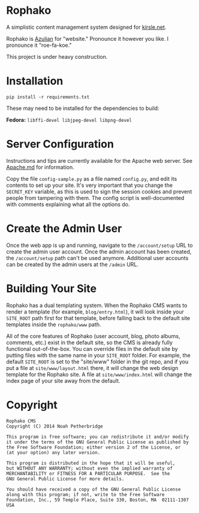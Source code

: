 # Rophako

A simplistic content management system designed for
[kirsle.net](http://www.kirsle.net/).

Rophako is [Azulian](http://www.kirsle.net/wizards/translator.html) for
"website." Pronounce it however you like. I pronounce it "roe-fa-koe."

This project is under heavy construction.

# Installation

`pip install -r requirements.txt`

These may need to be installed for the dependencies to build:

**Fedora:** `libffi-devel libjpeg-devel libpng-devel`

# Server Configuration

Instructions and tips are currently available for the Apache web server.
See [Apache.md](https://github.com/kirsle/rophako/blob/master/Apache.md) for
information.

Copy the file `config-sample.py` as a file named `config.py`, and edit
its contents to set up your site. It's very important that you change the
`SECRET_KEY` variable, as this is used to sign the session cookies and
prevent people from tampering with them. The config script is well-documented
with comments explaining what all the options do.

# Create the Admin User

Once the web app is up and running, navigate to the `/account/setup` URL
to create the admin user account. Once the admin account has been created,
the `/account/setup` path can't be used anymore. Additional user accounts
can be created by the admin users at the `/admin` URL.

# Building Your Site

Rophako has a dual templating system. When the Rophako CMS wants to render
a template (for example, `blog/entry.html`), it will look inside your
`SITE_ROOT` path first for that template, before falling back to the default
site templates inside the `rophako/www` path.

All of the core features of Rophako (user account, blog, photo albums,
comments, etc.) exist in the default site, so the CMS is already fully
functional out-of-the-box. You can override files in the default site by
putting files with the same name in your `SITE_ROOT` folder. For example,
the default `SITE_ROOT` is set to the "site/www" folder in the git repo, and
if you put a file at `site/www/layout.html` there, it will change the web
design template for the Rophako site. A file at `site/www/index.html` will
change the index page of your site away from the default.

# Copyright

	Rophako CMS
	Copyright (C) 2014 Noah Petherbridge

	This program is free software; you can redistribute it and/or modify
	it under the terms of the GNU General Public License as published by
	the Free Software Foundation; either version 2 of the License, or
	(at your option) any later version.

	This program is distributed in the hope that it will be useful,
	but WITHOUT ANY WARRANTY; without even the implied warranty of
	MERCHANTABILITY or FITNESS FOR A PARTICULAR PURPOSE.  See the
	GNU General Public License for more details.

	You should have received a copy of the GNU General Public License
	along with this program; if not, write to the Free Software
	Foundation, Inc., 59 Temple Place, Suite 330, Boston, MA  02111-1307  USA


